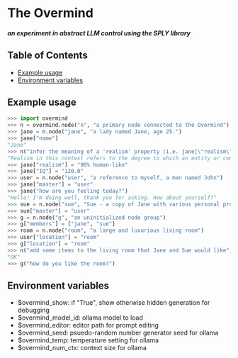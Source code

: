 # The Overmind
#### _an experiment in abstract LLM control using the SPLY library_

## Table of Contents

- [Example usage](#example-usage)
- [Environment variables](#environment-variables)

## Example usage
```python
>>> import overmind
>>> n = overmind.node("n", "a primary node connected to the Overmind")
>>> jane = n.node("jane", "a lady named Jane, age 25.")
>>> jane["name"]
"Jane"
>>> n("infer the meaning of a 'realism' property (i.e. jane[\"realism\"]) and briefly describe it to me")
"Realism in this context refers to the degree to which an entity or concept within the virtual world accurately reflects real-world characteristics or behaviors. For Jane, the realism property would indicate how closely her attributes and actions align with those of a typical 25-year-old woman in reality."
>>> jane["realism"] = "90% human-like"
>>> jane["IQ"] = "120.0"
>>> user = n.node("user", "a reference to myself, a man named John")
>>> jane["master"] = "user"
>>> jane("how are you feeling today?")
"Hello! I'm doing well, thank you for asking. How about yourself?"
>>> sue = n.node("sue", "Sue - a copy of Jane with various personal properties randomly changed by up to 20%")
>>> sue["master"] = "user"
>>> g = n.node("g", "an uninitialized node group")
>>> g["members"] = ["jane", "sue"]
>>> room = n.node("room", "a large and luxurious living room")
>>> user["location"] = "room"
>>> g["location"] = "room"
>>> n("add some items to the living room that Jane and Sue would like")
"OK"
>>> g("how do you like the room?")
```

## Environment variables
  * $overmind_show: if "True", show otherwise hidden generation for debugging
  * $overmind_model_id: ollama model to load
  * $overmind_editor: editor path for prompt editing
  * $overmind_seed: psuedo-random number generator seed for ollama
  * $overmind_temp: temperature setting for ollama
  * $overmind_num_ctx: context size for ollama

